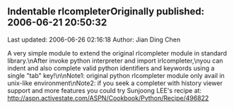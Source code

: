 ## Indentable rlcompleterOriginally published: 2006-06-21 20:50:32 
Last updated: 2006-06-26 02:16:18 
Author: Jian Ding Chen 
 
A very simple module to extend the original rlcompleter module in standard library.\nAfter invoke python interpreter and import irlcompleter,\nyou can indent and also complete valid python identifiers and keywords using a single "tab" key!\n\nNote1: original python rlcompleter module only avail in unix-like environment\nNote2: if you seek a completer with history viewer support and more features you could try Sunjoong LEE's recipe at: http://aspn.activestate.com/ASPN/Cookbook/Python/Recipe/496822